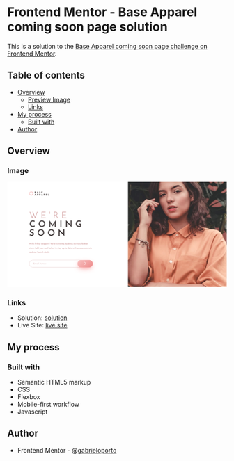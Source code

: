 # Frontend Mentor - Base Apparel coming soon page solution

This is a solution to the [Base Apparel coming soon page challenge on Frontend Mentor](https://www.frontendmentor.io/challenges/base-apparel-coming-soon-page-5d46b47f8db8a7063f9331a0).

## Table of contents

- [Overview](#overview)
  - [Preview Image](#image)
  - [Links](#links)
- [My process](#my-process)
  - [Built with](#built-with)
- [Author](#author)

## Overview

### Image

![preview-image](images/Screenshot%202023-02-28%20at%2015-44-49%20Frontend%20Mentor%20Base%20Apparel%20coming%20soon%20page.png)

### Links

- Solution: [solution](https://github.com/gabrieloporto/base-apparel-coming-soon-main)
- Live Site: [live site](https://gabrieloporto.github.io/base-apparel-coming-soon-main/)

## My process

### Built with

- Semantic HTML5 markup
- CSS
- Flexbox
- Mobile-first workflow
- Javascript

## Author

- Frontend Mentor - [@gabrieloporto](https://www.frontendmentor.io/profile/gabrieloporto)
